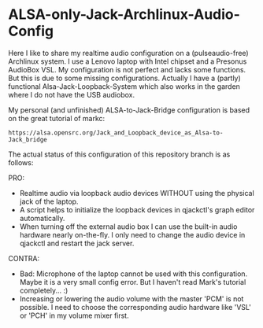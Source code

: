 # ALSA-only-Jack-Archlinux-Audio-Config
Here I like to share my realtime audio configuration on a (pulseaudio-free) Archlinux system. I use a Lenovo laptop with Intel chipset and a Presonus AudioBox VSL. My configuration is not perfect and lacks some functions. But this is due to some missing configurations. Actually I have a (partly) functional Alsa-Jack-Loopback-System which also works in the garden where I do not have the USB audiobox.  

My personal (and unfinished) ALSA-to-Jack-Bridge configuration is based on the great tutorial of markc:

    https://alsa.opensrc.org/Jack_and_Loopback_device_as_Alsa-to-Jack_bridge
    
    
The actual status of this configuration of this repository branch is as follows:

PRO:
  - Realtime audio via loopback audio devices WITHOUT using the physical jack of the laptop.
  - A script helps to initialize the loopback devices in qjackctl's graph editor automatically.
  - When turning off the external audio box I can use the built-in audio hardware nearly on-the-fly. I only need to change
    the audio device in qjackctl and restart the jack server.
  
CONTRA:
  - Bad: Microphone of the laptop cannot be used with this configuration. Maybe it is a very small config error.
    But I haven't read Mark's tutorial completely... :)
  - Increasing or lowering the audio volume with the master 'PCM' is not possible. I need to choose the corresponding
    audio hardware like 'VSL' or 'PCH' in my volume mixer first.
